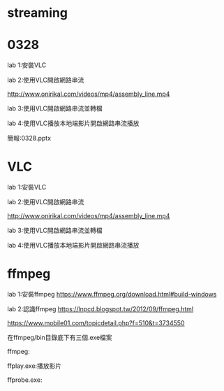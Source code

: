 # streaming


# 0328

lab 1:安裝VLC

lab 2:使用VLC開啟網路串流

http://www.onirikal.com/videos/mp4/assembly_line.mp4

lab 3:使用VLC開啟網路串流並轉檔

lab 4:使用VLC播放本地端影片開啟網路串流播放

簡報:0328.pptx

# VLC
lab 1:安裝VLC

lab 2:使用VLC開啟網路串流

http://www.onirikal.com/videos/mp4/assembly_line.mp4

lab 3:使用VLC開啟網路串流並轉檔

lab 4:使用VLC播放本地端影片開啟網路串流播放

# ffmpeg
lab 1:安裝ffmpeg
https://www.ffmpeg.org/download.html#build-windows

lab 2:認識ffmpeg
https://lnpcd.blogspot.tw/2012/09/ffmpeg.html

https://www.mobile01.com/topicdetail.php?f=510&t=3734550

在ffmpeg/bin目錄底下有三個.exe檔案

ffmpeg:

ffplay.exe:播放影片

ffprobe.exe:
